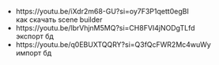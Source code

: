<ul>
  <li>
  https://youtu.be/iXdr2m68-GU?si=oy7F3P1qett0egBI  <br>
как скачать scene builder
  </li>
  <li>
  https://youtu.be/lbrVhjnM5MQ?si=CH8FVI4jNODgTLfd  <br>
экспорт бд
  </li>
  <li>
  https://youtu.be/q0EBUXTQQRY?si=Q3fQcFWR2Mc4wuWy  <br>
импорт бд
  </li>
</ul>
